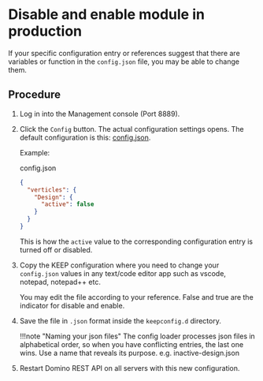 # Disable and enable module in production

If your specific configuration entry or references suggest that there are variables or function in the `config.json` file, you may be able to change them.

## Procedure

1. Log in into the Management console (Port 8889).
2. Click the `Config` button. The actual configuration settings opens. The default configuration is this: [config.json](/docs/references/quickreference/parameters.md).

   Example:

   config.json

   ```json
   {
     "verticles": {
       "Design": {
         "active": false
       }
     }
   }
   ```

   This is how the `active` value to the corresponding configuration entry is turned off or disabled.

3. Copy the KEEP configuration where you need to change your `config.json` values in any text/code editor app such as vscode, notepad, notepad++ etc.

   You may edit the file according to your reference. False and true are the indicator for disable and enable.

4. Save the file in `.json` format inside the `keepconfig.d` directory.

   !!!note "Naming your json files"
   The config loader processes json files in alphabetical order, so when you have conflicting entries, the last one wins. Use a name that reveals its purpose. e.g. inactive-design.json

5. Restart Domino REST API on all servers with this new configuration.
